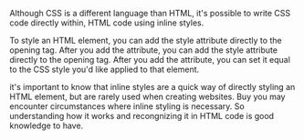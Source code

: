 Although CSS is a different language than HTML, it's possible to write CSS code directly within, HTML code using inline styles.

To style an HTML element, you can add the style attribute directly to the opening tag. 
After you add the attribute, you can add the style attribute directly to the opening tag. After you add the attribute, you can set it equal to the CSS style you'd like applied to that element. 

it's important to know that inline styles are a quick way of directly styling an HTML element, but are rarely used when creating websites. Buy you may encounter circumstances where inline 
styling is necessary.  So understanding how it works and recongnizing it in HTML code is good knowledge to have.